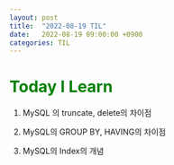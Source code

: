 ```yaml
---
layout: post
title:  "2022-08-19 TIL"
date:   2022-08-19 09:00:00 +0900
categories: TIL
---
```


<span style="color:green">Today I Learn </span>
============================================

1. MySQL 의 truncate, delete의 차이점

2. MySQL의 GROUP BY, HAVING의 차이점

3. MySQL의 Index의 개념

